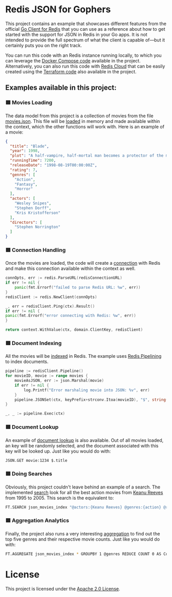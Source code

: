 # Redis JSON for Gophers

This project contains an example that showcases different features from the official [Go Client for Redis](https://github.com/redis/go-redis) that you can use as a reference about how to get started with the support for JSON in Redis in your Go apps. It is not intended to provide the full spectrum of what the client is capable of—but it certainly puts you on the right track.

You can run this code with an Redis instance running locally, to which you can leverage the [Docker Compose code](./docker-compose.yml) available in the project. Alternatively, you can also run this code with [Redis Cloud](https://redis.io/cloud/) that can be easily created using the [Terraform code](./redis-cloud.tf) also available in the project.

## Examples available in this project:

### 🟥 Movies Loading

The data model from this project is a collection of movies from the file [movies.json](./movies.json). This file will be [loaded](logic/movies.go) in memory and made available within the context, which the other functions will work with. Here is an example of a movie:

```json
{
  "title": "Blade",
  "year": 1998,
  "plot": "A half-vampire, half-mortal man becomes a protector of the mortal race, while slaying evil vampires.",
  "runningTime": 7200,
  "releaseDate": "1998-08-19T00:00:00Z",
  "rating": 7,
  "genres": [
    "Action",
    "Fantasy",
    "Horror"
  ],
  "actors": [
    "Wesley Snipes",
    "Stephen Dorff",
    "Kris Kristofferson"
  ],
  "directors": [
    "Stephen Norrington"
  ]
}
```

### 🟥 Connection Handling

Once the movies are loaded, the code will create a [connection](logic/connect.go) with Redis and make this connection available within the context as well.

```go
connOpts, err := redis.ParseURL(redisConnectionURL)
if err != nil {
    panic(fmt.Errorf("failed to parse Redis URL: %w", err))
}
redisClient := redis.NewClient(connOpts)

_, err = redisClient.Ping(ctx).Result()
if err != nil {
panic(fmt.Errorf("error connecting with Redis: %w", err))
}

return context.WithValue(ctx, domain.ClientKey, redisClient)
```

### 🟥 Document Indexing

All the movies will be [indexed](logic/index.go) in Redis. The example uses [Redis Pipelining](https://redis.io/docs/latest/develop/use/pipelining/) to index documents.

```go
pipeline := redisClient.Pipeline()
for movieID, movie := range movies {
    movieAsJSON, err := json.Marshal(movie)
    if err != nil {
        log.Printf("Error marshaling movie into JSON: %v", err)
    }
    pipeline.JSONSet(ctx, keyPrefix+strconv.Itoa(movieID), "$", string(movieAsJSON))
}

_, _ := pipeline.Exec(ctx)
```

### 🟥 Document Lookup

An example of [document lookup](logic/lookup.go) is also available. Out of all movies loaded, an key will be randomly selected, and the document associated with this key will be looked up. Just like you would do with:

```bash
JSON.GET movie:1234 $.title
```

### 🟥 Doing Searches

Obviously, this project couldn't leave behind an example of a search. The implemented [search](logic/search.go) look for all the best action movies from [Keanu Reeves](https://en.wikipedia.org/wiki/Keanu_Reeves) from 1995 to 2005. This search is the equivalent to:

```bash
FT.SEARCH json_movies_index "@actors:{Keanu Reeves} @genres:{action} @rating:[7.0 +inf] @year:[1995 2005]" RETURN 3 $.title $.year $.rating
```

### 🟥 Aggregation Analytics

Finally, the project also runs a very interesting [aggregation](logic/aggreg.go) to find out the top five genres and their respective movie counts. Just like you would do with:

```bash
FT.AGGREGATE json_movies_index * GROUPBY 1 @genres REDUCE COUNT 0 AS Count SORTBY 2 @Count DESC MAX 5
```

# License

This project is licensed under the [Apache 2.0 License](./LICENSE).
